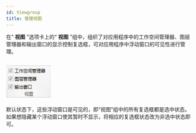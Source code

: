 ```yaml
---
id: Viewgroup
title: 管理视图
---
```

在“ **视图** ”选项卡上的“ **视图**
”组中，组织了对应用程序中的工作空间管理器、图层管理器和输出窗口的显示控制复选框，可对应用程序中浮动窗口的可见性进行管理。

![](img/ViewerGroup.png)  
---  
  
默认状态下，这些浮动窗口是可见的，即“视图”组中的所有复选框都是选中状态。如果想隐藏某个浮动窗口使其暂时不显示，将相应的复选框状态改为非选中状态即可。


